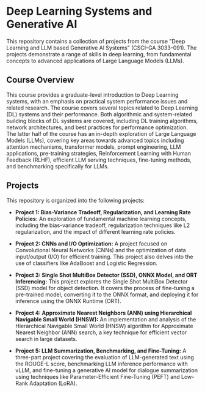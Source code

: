 
# Deep Learning Systems and Generative AI

This repository contains a collection of projects from the course "Deep Learning and LLM based Generative Al Systems" (CSCI-GA 3033-091). The projects demonstrate a range of skills in deep learning, from fundamental concepts to advanced applications of Large Language Models (LLMs).

## Course Overview

This course provides a graduate-level introduction to Deep Learning systems, with an emphasis on practical system performance issues and related research. The course covers several topics related to Deep Learning (DL) systems and their performance. Both algorithmic and system-related building blocks of DL systems are covered, including DL training algorithms, network architectures, and best practices for performance optimization. The latter half of the course has an in-depth exploration of Large Language Models (LLMs), covering key areas towards advanced topics including attention mechanisms, transformer models, prompt engineering, LLM applications, pre-training strategies, Reinforcement Learning with Human Feedback (RLHF), efficient LLM serving techniques, fine-tuning methods, and benchmarking specifically for LLMs.

## Projects

This repository is organized into the following projects:

*   **Project 1: Bias-Variance Tradeoff, Regularization, and Learning Rate Policies:** An exploration of fundamental machine learning concepts, including the bias-variance tradeoff, regularization techniques like L2 regularization, and the impact of different learning rate policies.

*   **Project 2: CNNs and I/O Optimization:** A project focused on Convolutional Neural Networks (CNNs) and the optimization of data input/output (I/O) for efficient training. This project also delves into the use of classifiers like AdaBoost and Logistic Regression.

*   **Project 3: Single Shot MultiBox Detector (SSD), ONNX Model, and ORT Inferencing:** This project explores the Single Shot MultiBox Detector (SSD) model for object detection. It covers the process of fine-tuning a pre-trained model, converting it to the ONNX format, and deploying it for inference using the ONNX Runtime (ORT).

*   **Project 4: Approximate Nearest Neighbors (ANN) using Hierarchical Navigable Small World (HNSW):** An implementation and analysis of the Hierarchical Navigable Small World (HNSW) algorithm for Approximate Nearest Neighbor (ANN) search, a key technique for efficient vector search in large datasets.

*   **Project 5: LLM Summarization, Benchmarking, and Fine-Tuning:** A three-part project covering the evaluation of LLM-generated text using the ROUGE-L score, benchmarking LLM inference performance with vLLM, and fine-tuning a generative AI model for dialogue summarization using techniques like Parameter-Efficient Fine-Tuning (PEFT) and Low-Rank Adaptation (LoRA).
